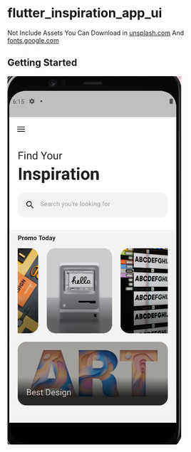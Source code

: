 # flutter_inspiration_app_ui

Not Include Assets You Can Download in [unsplash.com](https://unsplash.com/) And [fonts.google.com](https://fonts.google.com/)

## Getting Started

![Inspiration App UI](screenshoot/d1.PNG)
